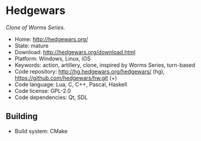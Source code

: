 # Hedgewars

_Clone of Worms Series._

- Home: http://hedgewars.org/
- State: mature
- Download: http://hedgewars.org/download.html
- Platform: Windows, Linux, iOS
- Keywords: action, artillery, clone, inspired by Worms Series, turn-based
- Code repository: http://hg.hedgewars.org/hedgewars/ (hg), https://github.com/hedgewars/hw.git (+)
- Code language: Lua, C, C++, Pascal, Haskell
- Code license: GPL-2.0
- Code dependencies: Qt, SDL

## Building

- Build system: CMake
